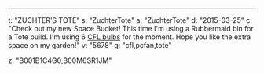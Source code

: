 ---
t: "ZUCHTER'S TOTE"
s: "ZuchterTote"
a: "ZuchterTote"
d: "2015-03-25"
c: "Check out my new Space Bucket! This time I'm using a Rubbermaid bin for a Tote build. I'm using 6 <a href='https://amzn.to/3jMfTYw'>CFL bulbs</a> for the moment. Hope you like the extra space on my garden!"
v: "5678"
g: "cfl,pcfan,tote"

z: "B001B1C4G0,B00M6SR1JM"
